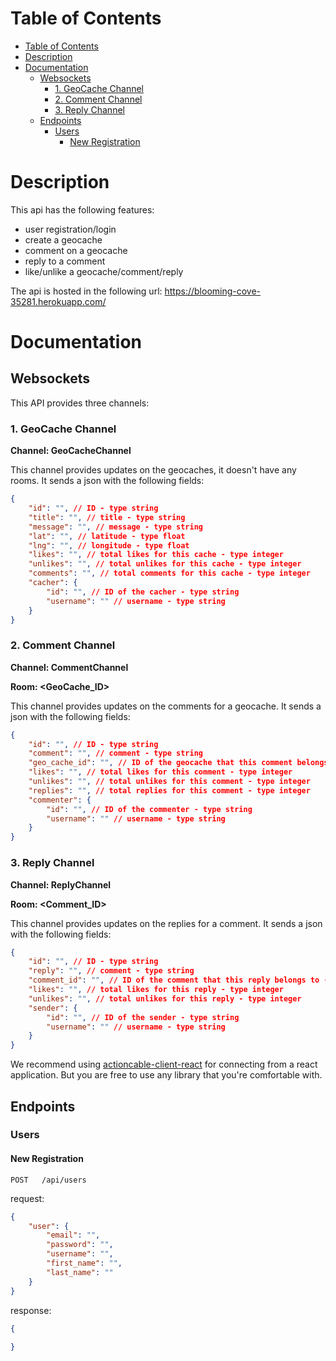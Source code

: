# Table of Contents

- [Table of Contents](#table-of-contents)
- [Description](#description)
- [Documentation](#documentation)
	- [Websockets](#websockets)
		- [1. GeoCache Channel](#1-geocache-channel)
		- [2. Comment Channel](#2-comment-channel)
		- [3. Reply Channel](#3-reply-channel)
	- [Endpoints](#endpoints)
		- [Users](#users)
			- [New Registration](#new-registration)

# Description

This api has the following features:

- user registration/login
- create a geocache
- comment on a geocache
- reply to a comment
- like/unlike a geocache/comment/reply

The api is hosted in the following url: https://blooming-cove-35281.herokuapp.com/

# Documentation

## Websockets

This API provides three channels:

### 1. GeoCache Channel

**Channel: GeoCacheChannel**

This channel provides updates on the geocaches, it doesn't have any rooms. It sends a json with the following fields:

```json
{
	"id": "", // ID - type string
	"title": "", // title - type string
	"message": "", // message - type string
	"lat": "", // latitude - type float
	"lng": "", // longitude - type float
	"likes": "", // total likes for this cache - type integer
	"unlikes": "", // total unlikes for this cache - type integer
	"comments": "", // total comments for this cache - type integer
	"cacher": {
		"id": "", // ID of the cacher - type string
		"username": "" // username - type string
	}
}
```

### 2. Comment Channel

**Channel: CommentChannel**

**Room: <GeoCache_ID>**

This channel provides updates on the comments for a geocache. It sends a json with the following fields:

```json
{
	"id": "", // ID - type string
	"comment": "", // comment - type string
	"geo_cache_id": "", // ID of the geocache that this comment belongs to - type string
	"likes": "", // total likes for this comment - type integer
	"unlikes": "", // total unlikes for this comment - type integer
	"replies": "", // total replies for this comment - type integer
	"commenter": {
		"id": "", // ID of the commenter - type string
		"username": "" // username - type string
	}
}
```

### 3. Reply Channel

**Channel: ReplyChannel**

**Room: <Comment_ID>**

This channel provides updates on the replies for a comment. It sends a json with the following fields:

```json
{
	"id": "", // ID - type string
	"reply": "", // comment - type string
	"comment_id": "", // ID of the comment that this reply belongs to - type string
	"likes": "", // total likes for this reply - type integer
	"unlikes": "", // total unlikes for this reply - type integer
	"sender": {
		"id": "", // ID of the sender - type string
		"username": "" // username - type string
	}
}
```

We recommend using [actioncable-client-react](https://www.npmjs.com/package/actioncable-client-react) for connecting from a react application. But you are free to use any library that you're comfortable with.

## Endpoints

### Users

#### New Registration

`POST   /api/users`

request:

```json
{
	"user": {
		"email": "",
		"password": "",
		"username": "",
		"first_name": "",
		"last_name": ""
	}
}
```

response:

```json
{
	
}
```
